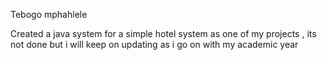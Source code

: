 Tebogo mphahlele

Created a java system for a simple hotel system as one of my projects , its not done but i will keep on updating as i go on with my academic year
